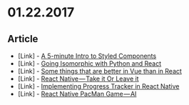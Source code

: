# 01.22.2017

## Article

- \[Link\] - [A 5-minute Intro to Styled Components](https://medium.freecodecamp.com/a-5-minute-intro-to-styled-components-41f40eb7cd55#.w0vsvi7jd)
- \[Link\] - [Going Isomorphic with Python and React](https://medium.com/@__amol__/going-isomorphic-with-python-and-react-f4664183f0c4#.jkxfghk5w)
- \[Link\] - [Some things that are better in Vue than in React](https://medium.com/@srhise/some-things-that-are-better-in-vue-than-in-react-91d781c50a6#.bwz1hs70c)
- \[Link\] - [React Native — Take it Or Leave it](https://medium.com/@kesssssss/react-native-take-it-or-leave-it-96de0122f970#.311fl99xl)
- \[Link\] - [Implementing Progress Tracker in React Native](https://medium.com/@vinceyuan/implementing-progress-tracker-in-react-native-f4c028328c10#.kd2oyca6q)
- \[Link\] - [React Native PacMan Game — AI](https://medium.com/@deshatom/react-native-pacman-game-ai-d46e955fb342#.z42l8ajxx)

